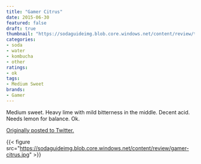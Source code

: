 ```yaml
---
title: "Gamer Citrus"
date: 2015-06-30
featured: false
draft: true
thumbnail: "https://sodaguideimg.blob.core.windows.net/content/review/thumbs/gamer-citrus.jpg"
categories:
- soda
- water
- kombucha
- other
ratings:
- ok
tags:
- Medium Sweet
brands:
- Gamer
---
```


Medium sweet. Heavy lime with mild bitterness in the middle. Decent acid. Needs lemon for balance. Ok.

[Originally posted to Twitter.](https://twitter.com/Cavorter/status/615957648056303616)

{{< figure src="https://sodaguideimg.blob.core.windows.net/content/review/gamer-citrus.jpg" >}}

